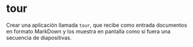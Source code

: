 
# tour

Crear una aplicación llamada `tour`, que recibe como entrada documentos en formato MarkDown y los muestra en pantalla como si fuera una secuencia de diapositivas.
